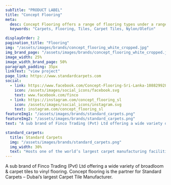```yaml
---
subTitle: "PRODUCT LABEL" 
title: "Concept Flooring"
meta:
  desc: Concept Flooring offers a range of flooring types under a range international brands. Standard Carpets is Dubai's largest carpet tile manufacturer.
  keywords: "Carpets, Flooring, Tiles, Carpet Tiles, Nylon/Olefin"

displayOrder: 2
pagination_title: "Flooring"
img: "/assets/images/brands/concept_flooring_white_cropped.jpg"
img_brand_page: "/assets/images/brands/concept_flooring_white_cropped.jpg"
image_width: 25%
image_width_brand_page: 50%
paragraph_padding: 35px
linkText: "view project"
page_link: https://www.standardcarpets.com
social:
  - link: https://www.facebook.com/Concept-Flooring-Sri-Lanka-108829928635810
    icon: /assets/images/social_icons/facebook.svg
    text: www.facebook.com/finco
  - link: https://instagram.com/concept_flooring_sl
    icon: /assets/images/social_icons/instagram.svg
    text: instagram.com/concept_flooring_sl
featureImg1: "/assets/images/brands/standard_carpets.png"
featureImg2: "/assets/images/brands/standard_carpets.png"
text: "A sub brand of Finco Trading (Pvt) Ltd offering a wide variety of broadloom & carpet tiles to vinyl flooring. Concept flooring is the partner for Standard Carpets – Dubai’s largest Carpet Tile Manufacturer."

standard_carpets:
  title: Standard Carpets
  img: "/assets/images/brands/standard_carpets.png"
  img_width: 30%
  text: "Hosts one of the world’s largest carpet manufacturing facilities and is the region’s largest producer of vinyl-backed carpet tiles."
---
```

A sub brand of Finco Trading (Pvt) Ltd offering a wide variety of broadloom & carpet tiles to vinyl flooring. Concept flooring is the partner for Standard Carpets – Dubai’s largest Carpet Tile Manufacturer.